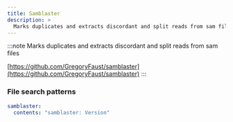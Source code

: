 ```yaml
---
title: Samblaster
description: >
  Marks duplicates and extracts discordant and split reads from sam files
---
```


<!--
~~~~~ DO NOT EDIT ~~~~~
This file is autogenerated from the MultiQC module python docstring.
Do not edit the markdown, it will be overwritten.

File path for the source of this content: multiqc/modules/samblaster/samblaster.py
~~~~~~~~~~~~~~~~~~~~~~~
-->

:::note
Marks duplicates and extracts discordant and split reads from sam files

[https://github.com/GregoryFaust/samblaster](https://github.com/GregoryFaust/samblaster)
:::

### File search patterns

```yaml
samblaster:
  contents: "samblaster: Version"
```
